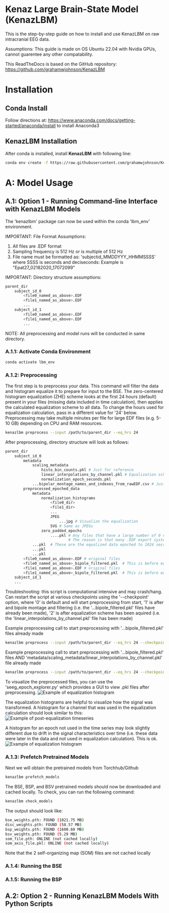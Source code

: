 # Kenaz Large Brain-State Model (KenazLBM)

This is the step-by-step guide on how to install and use KenazLBM on raw intracranial EEG data. 

Assumptions: This guide is made on OS Ubuntu 22.04 with Nvidia GPUs, cannot guarentee any other compatability. 

This ReadTheDocs is based on the GitHub repository: https://github.com/grahamwjohnson/KenazLBM


# Installation

## Conda Install

Follow directions at: https://www.anaconda.com/docs/getting-started/anaconda/install to install Anaconda3

## KenazLBM Installation

After conda is installed, install **KenazLBM** with following line:

```bash
conda env create -f https://raw.githubusercontent.com/grahamwjohnson/KenazLBM/main/environment.yml
```



# A: Model Usage

## A.1: Option 1 - Running Command-line Interface with KenazLBM Models

The 'kenazlbm' package can now be used within the conda 'lbm_env' environment. 

IMPORTANT: File Format Assumptions: 
1) All files are .EDF format
2) Sampling frequency is 512 Hz or is multiple of 512 Hz
3) File name must be formatted as: 'subjectid_MMDDYYY_HHMMSSSS' where SSSS is seconds and deciseconds: Example is "Epat27_02182020_17072099"

IMPORTANT: Directory structure assumptions:
```bash
parent_dir
    subject_id_0
        <file0_named_as_above>.EDF
        <file1_named_as_above>.EDF
        ...
    subject_id_1
        <file0_named_as_above>.EDF
        <file1_named_as_above>.EDF
        ...
```
    
NOTE: All preprocessing and model runs will be conducted in same directory.


### A.1.1: Activate Conda Environment 

```bash
conda activate lbm_env
```


### A.1.2: Preprocessing

The first step is to preprocess your data. This command will filter the data and histogram equalize it to prepare for input to the BSE. The zero-centered histogram equalization (ZHE) scheme looks at the first 24 hours (default) present in your files (missing data included in time calculation), then applies the calculated equalization scheme to all data. To change the hours used for equalization calculation, pass in a different value for '24' below. Preprocessing may take multiple minutes per file for large EDF files (e.g. 5-10 GB) depending on CPU and RAM resources. 

```bash
kenazlbm preprocess --input /path/to/parent_dir --eq_hrs 24
```

After preprocessing, directory structure will look as follows:

```bash
parent_dir
    subject_id_0
        metadata
            scaling_metadata
                histo_bin_counts.pkl # Just for reference
                linear_interpolations_by_channel.pkl # Equalization scheme calculations from X hours of data, then used for all data
                normalization_epoch_seconds.pkl
            ...bipolar_montage_names_and_indexes_from_rawEDF.csv # Just for reference
        preprocessed_epoched_data
            metadata
                normalization_histograms
                    <file0_dir>
                    <file1_dir>
                    ...
                    JPEG
                        ...jpg # Visualize the equalization
                    SVG # Same as JPEGs
                zero_padded_epochs
                    ....pkl # Any files that have a large number of 0 values will be detected and saved here
                            # The reason is that many .EDF export systems will zero-pad gaps in recordings
            ...pkl  # These are the equalized data epoched to 1024 seconds
            ...pkl
            ...pkl
        <file0_named_as_above>.EDF # original files
        <file0_named_as_above>_bipole_filtered.pkl  # This is before equalization
        <file1_named_as_above>.EDF # original files
        <file1_named_as_above>_bipole_filtered.pkl  # This is before equalization
    subject_id_1
    ...
```

Troubleshooting: this script is computational intensive and may crash/hang. Can restart the script at various checkpoints using the '--checkpoint' option, where '0' is default and will start preprocessing from start, '1' is after and bipole montage and filtering (i.e. the '...bipole_filtered.pkl' files have already been made), '2' is after equalization scheme has been aquired (i.e. the 'linear_interpolations_by_channel.pkl' file has been made) 

Example preprocessing call to start preprocessing with '...bipole_filtered.pkl' files already made
```bash
kenazlbm preprocess --input /path/to/parent_dir --eq_hrs 24 --checkpoint 1
```

Example preprocessing call to start preprocessing with '...bipole_filtered.pkl' files AND 'metadata/scaling_metadata/linear_interpolations_by_channel.pkl' file already made
```bash
kenazlbm preprocess --input /path/to/parent_dir --eq_hrs 24 --checkpoint 2
```

To visualize the preprocessed files, you can use the 'seeg_epoch_explorer.py' which provides a GUI to view .pkl files after preprocessing. 
![Example of equalization histogram](./img/seeg_gui_example.png)

The equalization histograms are helpful to visualize how the signal was transformed. A histogram for a channel that was used in the equalization calculation should look similar to this:
![Example of post-equalization timeseries](./img/equalization_example.png)

A histogram for an epoch not used in the time series may look slightly different due to drift in the signal characteristics over time (i.e. these data were later in the data and not used in equalization calculation). This is ok. 
![Example of equalization histogram](./img/seeg_gui_example_later.png)

### A.1.3: Prefetch Pretrained Models

Next we will obtain the pretrained models from Torchhub/Github

```bash
kenazlbm prefetch_models
```

The BSE, BSP, and BSV pretrained models should now be downloaded and cached locally. To check, you can run the following command:

```bash
kenazlbm check_models
```

The output should look like:
```bash
bse_weights.pth: FOUND (1021.75 MB)
disc_weights.pth: FOUND (58.57 MB)
bsp_weights.pth: FOUND (1600.60 MB)
bsv_weights.pth: FOUND (5.29 MB)
som_file.pth: ONLINE (not cached locally)
som_axis_file.pkl: ONLINE (not cached locally)
```
Note that the 2 self-organizing map (SOM) files are not cached locally



### A.1.4: Running the BSE



### A.1.5: Running the BSP



## A.2: Option 2 - Running KenazLBM Models With Python Scripts




